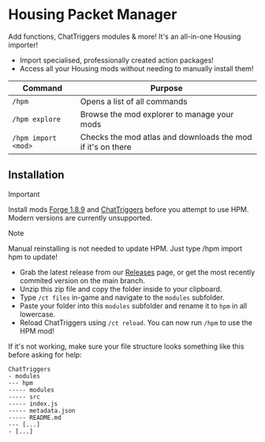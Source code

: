 ﻿# Housing Packet Manager
Add functions, ChatTriggers modules & more! It's an all-in-one Housing importer!

* Import specialised, professionally created action packages!
* Access all your Housing mods without needing to manually install them!


| Command              | Purpose
| -------------------- | ------------------------------------------------------
| `/hpm`               | Opens a list of all commands
| `/hpm explore`       | Browse the mod explorer to manage your mods
| `/hpm import <mod>`  | Checks the mod atlas and downloads the mod if it's on there


## Installation
> [!IMPORTANT]  
> Install mods [Forge 1.8.9](https://files.minecraftforge.net/net/minecraftforge/forge/index_1.8.9.html) and [ChatTriggers](https://www.chattriggers.com/) before you attempt to use HPM. Modern versions are currently unsupported.

> [!NOTE]  
> Manual reinstalling is not needed to update HPM. Just type /hpm import hpm to update!

- Grab the latest release from our [Releases](/releases) page, or get the most recently commited version on the main branch.
- Unzip this zip file and copy the folder inside to your clipboard.
- Type `/ct files` in-game and navigate to the `modules` subfolder.
- Paste your folder into this `modules` subfolder and rename it to `hpm` in all lowercase.
- Reload ChatTriggers using `/ct reload`. You can now run `/hpm` to use the HPM mod!

If it's not working, make sure your file structure looks something like this before asking for help:

```
ChatTriggers
- modules
--- hpm
----- modules
----- src
----- index.js
----- metadata.json
----- README.md
--- [...]
- [...]
```
